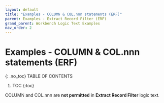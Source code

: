 ```yaml
---
layout: default
title: "Examples - COLUMN & COL.nnn statements (ERF)"
parent: Examples - Extract Record Filter (ERF)
grand_parent: Workbench Logic Text Examples
nav_order: 2
---
```


# Examples - COLUMN & COL.nnn statements (ERF)
{: .no_toc}
TABLE OF CONTENTS 
1. TOC
{:toc}  
 
COLUMN and COL.nnn are **not permitted** in **Extract Record Filter** logic text.